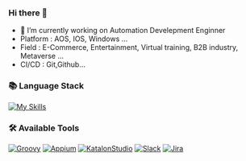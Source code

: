 ### Hi there 👋
- 🔭 I’m currently working on Automation Develepment Enginner
- Platform : AOS, IOS, Windows ...
- Field : E-Commerce, Entertainment, Virtual training, B2B industry, Metaverse ...
- CI/CD : Git,Github...

### 📚 Language Stack
[![My Skills](https://skillicons.dev/icons?i=py,cs,selenium)](https://skillicons.dev)

### 🛠️ Available Tools
[![Groovy](https://img.shields.io/badge/-Groovy-5e97b6?style=for-the-badge&logoColor=white)](https://groovy-lang.org/)
[![Appium](https://img.shields.io/badge/-Appium-e73169?style=for-the-badge&logoColor=black)](https://appium.io/docs/en/latest/)
[![KatalonStudio](https://img.shields.io/badge/-KatalonStudio-24C185?style=for-the-badge&logoColor=black)](https://katalon.com/)
[![Slack](https://img.shields.io/badge/Slack-4A154B?style=for-the-badge&logo=Slack&logoColor=white)](https://slack.com/intl/ko-kr)
[![Jira](https://img.shields.io/badge/Jira-0052CC?style=for-the-badge&logo=Jira&logoColor=white)](https://www.atlassian.com/ko/software/jira)
